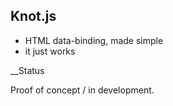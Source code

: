 ## Knot.js

* HTML data-binding, made simple
* it just works

__Status

Proof of concept / in development.